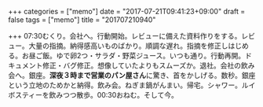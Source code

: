 +++
categories = ["memo"]
date = "2017-07-21T09:41:23+09:00"
draft = false
tags = ["memo"]
title = "201707210940"

+++
07:30むくり。会社へ。行動開始。レビューに備えた資料作りをする。レビュー。大量の指摘。納得感高いものばかり。順調な遅れ。指摘を修正しはじめる。お昼ご飯。ゆで卵2つ・サラダ・野菜ジュース。いつも通り。行動再開。ドキュメント修正・バグ修正。想像していたよりもスムーズか。退社。会社の飲み会へ。銀座。**深夜３時まで営業のパン屋さん**に驚き、首をかしげる。数秒。銀座という立地のためかと納得。飲み会。ねぎま鍋がんまい。帰宅。シャワー。ルイボスティーを飲みつつ散歩。00:30おねむ。そして今。
